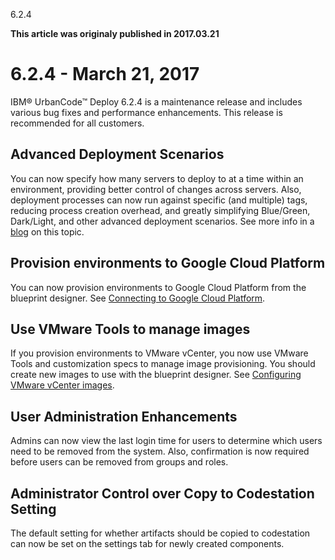 





6.2.4

**This article was originaly published in 2017.03.21**


6.2.4 - March 21, 2017
======================




IBM® UrbanCode™ Deploy 6.2.4 is a maintenance release and includes various bug fixes and performance enhancements. This release is recommended for all customers.


Advanced Deployment Scenarios
-----------------------------


You can now specify how many servers to deploy to at a time within an environment, providing better control of changes across servers. Also, deployment processes can now run against specific (and multiple) tags, reducing process creation overhead, and greatly simplifying Blue/Green, Dark/Light, and other advanced deployment scenarios. See more info in a [blog](https://developer.ibm.com/urbancode/2017/03/15/bluegreen/) on this topic.


Provision environments to Google Cloud Platform
-----------------------------------------------


You can now provision environments to Google Cloud Platform from the blueprint designer. See [Connecting to Google Cloud Platform](https://www.ibm.com/support/knowledgecenter/SS4GSP_6.2.4/com.ibm.edt.doc/topics/cloud_connect_google_cloud.html).


Use VMware Tools to manage images
---------------------------------


If you provision environments to VMware vCenter, you now use VMware Tools and customization specs to manage image provisioning. You should create new images to use with the blueprint designer. See [Configuring VMware vCenter images](https://www.ibm.com/support/knowledgecenter/SS4GSP_6.2.4/com.ibm.edt.doc/topics/cloud_connect_vmware_images.html).


User Administration Enhancements
--------------------------------


Admins can now view the last login time for users to determine which users need to be removed from the system. Also, confirmation is now required before users can be removed from groups and roles.


Administrator Control over Copy to Codestation Setting
------------------------------------------------------


The default setting for whether artifacts should be copied to codestation can now be set on the settings tab for newly created components.






